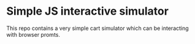 # Simple JS interactive simulator

This repo contains a very simple cart simulator which can be interacting with browser promts.

